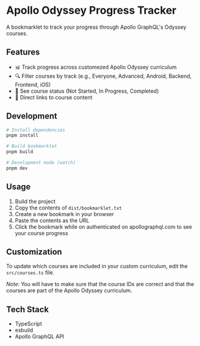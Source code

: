 # Apollo Odyssey Progress Tracker

A bookmarklet to track your progress through Apollo GraphQL's Odyssey courses.

## Features

- 📊 Track progress across customezed Apollo Odyssey curriculum
- 🔍 Filter courses by track (e.g., Everyone, Advanced, Android, Backend, Frontend, iOS)
- 🎯 See course status (Not Started, In Progress, Completed)
- 🔗 Direct links to course content

## Development

```bash
# Install dependencies
pnpm install

# Build bookmarklet
pnpm build

# Development mode (watch)
pnpm dev
```

## Usage

1. Build the project
2. Copy the contents of `dist/bookmarklet.txt`
3. Create a new bookmark in your browser
4. Paste the contents as the URL
5. Click the bookmark while on authenticated on apollographql.com to see your course progress

## Customization

To update which courses are included in your custom curriculum, edit the `src/courses.ts` file.

_Note_: You will have to make sure that the course IDs are correct and that the courses are part of the Apollo Odyssey curriculum.

## Tech Stack

- TypeScript
- esbuild
- Apollo GraphQL API

